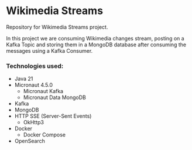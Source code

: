 # Wikimedia Streams

Repository for Wikimedia Streams project.

In this project we are consuming Wikimedia changes stream, posting on a Kafka Topic and storing them in a MongoDB
database after consuming the messages using a Kafka Consumer.

### Technologies used:

- Java 21
- Micronaut 4.5.0
    - Micronaut Kafka
    - Micronaut Data MongoDB
- Kafka
- MongoDB
- HTTP SSE (Server-Sent Events)
    - OkHttp3
- Docker
    - Docker Compose
- OpenSearch